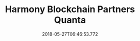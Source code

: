 ---
templateKey: partner-member
name: Quanta
title: Harmony Blockchain Partners Quanta
feature: Decentralized lottery
web: 'https://www.quanta.im/'
logo: /images/partners/Harmony-Blockchain-Partner-Quanta.png
date: 2018-05-27T06:46:53.772
---